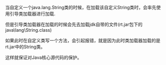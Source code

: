 当自定义一个java.lang.String类的时候，在加载该自定义String类时，会率先使用引导类加载器进行加载.

但是引导类加载器在加载的时候会先去加载jdk自带的文件(rt.jar包下的java\lang\String.class)

如果此时在自定义类写一个方法，会引起报错，就是因为此时类加载器加载的是rt.jar中的String类。

这样就保证对Java核心源代码的保护。
